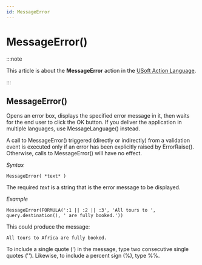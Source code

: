 ```yaml
---
id: MessageError
---
```


# MessageError()




:::note

This article is about the **MessageError** action in the [USoft Action Language](/Task_flow/Action_Language_reference/USoft_Action_Language.md).

:::

## **MessageError()**

Opens an error box, displays the specified error message in it, then waits for the end user to click the OK button. If you deliver the application in multiple languages, use MessageLanguage() instead.

A call to MessageError() triggered (directly or indirectly) from a validation event is executed only if an error has been explicitly raised by ErrorRaise(). Otherwise, calls to MessageError() will have no effect.

*Syntax*

```
MessageError( *text* )
```

The required *text* is a string that is the error message to be displayed.

*Example*

```
MessageError(FORMULA(':1 || :2 || :3', 'All tours to ', query.destination(), ' are fully booked.'))
```

This could produce the message:

```
All tours to Africa are fully booked.
```

To include a single quote (') in the message, type two consecutive single quotes (''). Likewise, to include a percent sign (%), type %%.